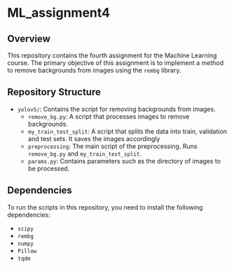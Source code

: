 # ML_assignment4

## Overview
This repository contains the fourth assignment for the Machine Learning course. The primary objective of this assignment is to implement a method to remove backgrounds from images using the `rembg` library.

## Repository Structure
- `yolov5/`: Contains the script for removing backgrounds from images.
  - `remove_bg.py`: A script that processes images to remove backgrounds.
  - `my_train_test_split`: A script that splits the data into train, validation and test sets. It saves the images accordingly
  - `preprocessing`: The main script of the preprocessing. Runs `remove_bg.py` and `my_train_test_split`.
  - `params.py`: Contains parameters such as the directory of images to be processed.

## Dependencies
To run the scripts in this repository, you need to install the following dependencies:
- `scipy`
- `rembg`
- `numpy`
- `Pillow`
- `tqdm`
